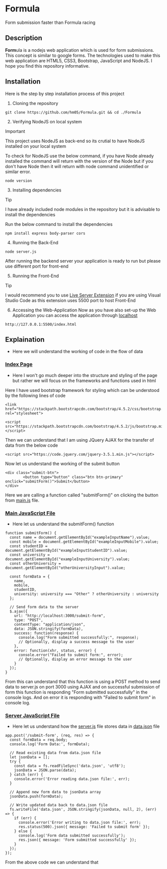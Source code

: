 # Formula
Form submission faster than Formula racing

## Description
**Form**ula is a nodejs web application which is used for form submissions. This concept is similar to google forms. The technologies used to make this web application are HTML5, CSS3, Bootstrap, JavaScript and NodeJS. I hope you find this repository informative.

## Installation
Here is the step by step installation process of this project
1. Cloning the repository
```
git clone https://github.com/hm05/Formula.git && cd ./Formula
```
2. Verifying NodeJS on local system
> [!IMPORTANT]
> This project uses NodeJS as back-end so its crutial to have NodeJS installed on your local system

To check for NodeJS use the below command, if you have Node already installed the command will return with the version of the Node but if you don't have Node then it will return with node command unidentified or similar error.
```
node version
```

3. Installing dependencies
> [!TIP]
> I have already included node modules in the repository but it is advisable to install the dependencies

Run the below command to install the dependencies
```
npm install express body-parser cors
```

4. Running the Back-End
```
node server.js
```
After running the backend server your application is ready to run but please use different port for front-end

5. Running the Front-End
>[!TIP]
> I would recommend you to use [Live Server Extension](https://marketplace.visualstudio.com/items?itemName=ritwickdey.LiveServer) if you are using Visual Studio Code as this extension uses 5500 port to host Front-End

6. Accessing the Web-Application
Now as you have also set-up the Web Application you can access the application through [localhost](http://127.0.0.1:5500/index.html)
```
http://127.0.0.1:5500/index.html
```

## Explaination
- Here we will understand the working of code in the flow of data
### [Index Page](index.html)
- Here I won't go much deeper into the structure and styling of the page but rather we will focus on the frameworks and functions used in html

Here I have used bootstrap framework for styling which can be understood by the following lines of code
```
<link href="https://stackpath.bootstrapcdn.com/bootstrap/4.5.2/css/bootstrap.min.css" rel="stylesheet">
```
```
<script src="https://stackpath.bootstrapcdn.com/bootstrap/4.5.2/js/bootstrap.min.js"></script>
```

Then we can understand that I am using JQuery AJAX for the transfer of data from the below code
```
<script src="https://code.jquery.com/jquery-3.5.1.min.js"></script>
```

Now let us understand the working of the submit button
```
<div class="submit-btn">
        <button type="button" class="btn btn-primary" onclick="submitForm()">Submit</button>
</div>
```

Here we are calling a function called "submitForm()" on clicking the button from [main.js](scripts/main.js) file.

### [Main JavaScript File](scripts/main.js)
- Here let us understand the submitForm() function
```
function submitForm() {
  const name = document.getElementById("exampleInputName").value;
  const mobile = document.getElementById("exampleInputMobile").value;
  const studentID = document.getElementById("exampleInputStudentID").value;
  const university = document.getElementById("exampleInputUniversity").value;
  const otherUniversity = document.getElementById("otherUniversityInput").value;

  const formData = {
    name,
    mobile,
    studentID,
    university: university === "Other" ? otherUniversity : university
  };

  // Send form data to the server
  $.ajax({
    url: "http://localhost:3000/submit-form",
    type: "POST",
    contentType: "application/json",
    data: JSON.stringify(formData),
    success: function(response) {
      console.log("Form submitted successfully:", response);
      // Optionally, display a success message to the user
    },
    error: function(xhr, status, error) {
      console.error("Failed to submit form:", error);
      // Optionally, display an error message to the user
    }
  });
}
```
From this can understand that this function is using a POST method to send data to server.js on port 3000 using AJAX and on successful submission of form this function is responding "Form submitted successfully" in the console logs. And on error it is responding with "Failed to submit form" in console log.

### [Server JavaScript File](server.js)
- Here let us understand how the [server.js](server.js) file stores data in [data.json](data.json) file
```
app.post('/submit-form', (req, res) => {
  const formData = req.body;
  console.log('Form Data:', formData);
  
  // Read existing data from data.json file
  let jsonData = [];
  try {
    const data = fs.readFileSync('data.json', 'utf8');
    jsonData = JSON.parse(data);
  } catch (err) {
    console.error('Error reading data.json file:', err);
  }

  // Append new form data to jsonData array
  jsonData.push(formData);

  // Write updated data back to data.json file
  fs.writeFile('data.json', JSON.stringify(jsonData, null, 2), (err) => {
    if (err) {
      console.error('Error writing to data.json file:', err);
      res.status(500).json({ message: 'Failed to submit form' });
    } else {
      console.log('Form data submitted successfully');
      res.json({ message: 'Form submitted successfully' });
    }
  });
});
```

From the above code we can understand that 
